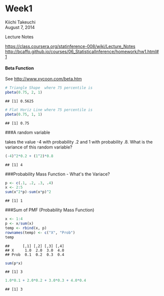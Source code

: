 # Week1
Kiichi Takeuchi  
August 7, 2014  

Lecture Notes

https://class.coursera.org/statinference-008/wiki/Lecture_Notes
http://bcaffo.github.io/courses/06_StatisticalInference/homework/hw1.html#1

#### Beta Function
See http://www.xycoon.com/beta.htm

```r
# Triangle Shape  where 75 percentile is
pbeta(0.75, 2, 1)
```

```
## [1] 0.5625
```

```r
# Flat Horiz Line where 75 percentile is
pbeta(0.75, 1, 1)
```

```
## [1] 0.75
```





###A random variable

takes the value -4 with probability .2 and 1 with probability .8. What is the variance of this random variable?

```r
(-4)^2*0.2 + (1^2)*0.8
```

```
## [1] 4
```

###Probability Mass Function - What's the Variace?

```r
p <- c(.1, .2, .3, .4)
x <- 2:5 
sum(x^2*p)-sum(x*p)^2
```

```
## [1] 1
```

###Sum of PMF (Probability Mass Function)


```r
x <- 1:4
p <- x/sum(x)
temp <- rbind(x, p)
rownames(temp) <- c("X", "Prob")
temp
```

```
##      [,1] [,2] [,3] [,4]
## X     1.0  2.0  3.0  4.0
## Prob  0.1  0.2  0.3  0.4
```

```r
sum(p*x)
```

```
## [1] 3
```

```r
1.0*0.1 + 2.0*0.2 + 3.0*0.3 + 4.0*0.4
```

```
## [1] 3
```






